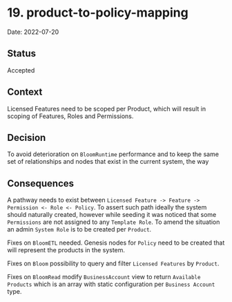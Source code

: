 # 19. product-to-policy-mapping

Date: 2022-07-20

## Status

Accepted

## Context

Licensed Features need to be scoped per Product, which will result in scoping of Features, Roles and Permissions.

## Decision

To avoid deterioration on `BloomRuntime` performance and to keep the same set of relationships and nodes that exist in the current system, the way

## Consequences

A pathway needs to exist between `Licensed Feature -> Feature -> Permission <- Role <- Policy`. To assert such path ideally the system should naturally created, however while seeding it was noticed that some `Permissions` are not assigned to any `Template Role`. To amend the situation an admin `System Role` is to be created per `Product`.

Fixes on `BloomETL` needed. Genesis nodes for `Policy` need to be created that will represent the products in the system.

Fixes on `Bloom` possibility to query and filter `Licensed Features` by `Product`.

Fixes on `BloomRead` modify `BusinessAccount` view to return `Available Products` which is an array with static configuration per `Business Account` type.


